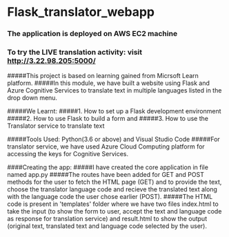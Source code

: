 # Flask_translator_webapp

### The application is deployed on AWS EC2 machine
### To try the LIVE translation activity: visit http://3.22.98.205:5000/

#####This project is based on learning gained from Micrsoft Learn platform. 
#####In this module, we have built a website using Flask and Azure Cognitive Services to translate text in multiple languages listed in the drop down menu.

#####We Learnt:
#####1. How to set up a Flask development environment
#####2. How to use Flask to build a form and
#####3. How to use the Translator service to translate text

#####Tools Used: Python(3.6 or above) and Visual Studio Code
#####For translator service, we have used Azure Cloud Computing platform for accessing the keys for Cognitive Services.

####Creating the app:
#####I have created the core application in file named app.py
#####The routes have been added for GET and POST methods for the user to fetch the HTML page (GET) and to provide the text, choose the translator language code and recieve the translated text along with the language code the user chose earlier (POST).
#####The HTML code is present in 'templates' folder where we have two files index.html to take the input (to show the form to user, accept the text and language code as response for translation service) and result.html to show the output (original text, translated text and language code selected by the user).

